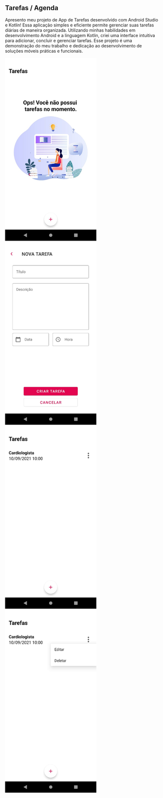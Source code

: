 <h2>Tarefas / Agenda</h2>

<p>
Apresento meu projeto de App de Tarefas desenvolvido com Android Studio e Kotlin! Essa aplicação simples e eficiente permite gerenciar suas tarefas diárias de maneira organizada. Utilizando minhas habilidades em desenvolvimento Android e a linguagem Kotlin, criei uma interface intuitiva para adicionar, concluir e gerenciar tarefas. Esse projeto é uma demonstração do meu trabalho e dedicação ao desenvolvimento de soluções móveis práticas e funcionais.
</p>


<p float="left">

  <img src="screen1.jpeg" alt="CriarTarefas" width="300px" />

  <img src="screen2.jpeg" alt="CriarTarefas" width="300px" />

  <img src="screen3.jpeg" alt="CriarTarefas" width="300px" />

  <img src="screen4.jpeg" alt="CriarTarefas" width="300px" />
  
</p>

